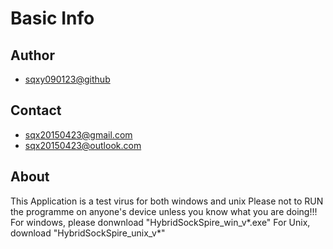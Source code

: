 # Basic Info
## Author
 - [sqxy090123@github](https://github.com/sqxy090123)
## Contact
 - [sqx20150423@gmail.com](mailto:sqxy090123@gmail.com)
 - [sqx20150423@outlook.com](mailto:sqx20150423@outlook.com)

## About
This Application is a test virus for both windows and unix
Please not to RUN the programme on anyone's device unless you know what you are doing!!!
For windows, please donwnload "HybridSockSpire_win_v*.exe"
For Unix, download "HybridSockSpire_unix_v*"